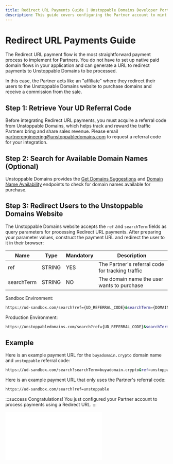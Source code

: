 ```yaml
---
title: Redirect URL Payments Guide | Unstoppable Domains Developer Portal
description: This guide covers configuring the Partner account to mint paid domains using the redirect URL payment processing flow.
---
```


# Redirect URL Payments Guide

The Redirect URL payment flow is the most straightforward payment process to implement for Partners. You do not have to set up native paid domain flows in your application and can generate a URL to redirect payments to Unstoppable Domains to be processed.

In this case, the Partner acts like an "affiliate" where they redirect their users to the Unstoppable Domains website to purchase domains and receive a commission from the sale.

## Step 1: Retrieve Your UD Referral Code

Before integrating Redirect URL payments, you must acquire a referral code from Unstoppable Domains, which helps track and reward the traffic Partners bring and share sales revenue. Please email <partnerengineering@unstoppabledomains.com> to request a referral code for your integration.

## Step 2: Search for Available Domain Names (Optional)

Unstoppable Domains provides the [Get Domains Suggestions](get-domains-suggestions.md) and [Domain Name Availability](domain-name-availability.md) endpoints to check for domain names available for purchase.

## Step 3: Redirect Users to the Unstoppable Domains Website

The Unstoppable Domains website accepts the `ref` and `searchTerm` fields as query parameters for processing Redirect URL payments. After preparing your parameter values, construct the payment URL and redirect the user to it in their browser:

| Name | Type | Mandatory | Description |
| - | - | - | - |
| ref | STRING | YES | The Partner's referral code for tracking traffic |
| searchTerm | STRING | NO | The domain name the user wants to purchase |

Sandbox Environment:

```bash
https://ud-sandbox.com/search?ref={UD_REFERRAL_CODE}&searchTerm={DOMAIN_TO_PURCHASE}
```

Production Environment:

```bash
https://unstoppabledomains.com/search?ref={UD_REFERRAL_CODE}&searchTerm={DOMAIN_TO_PURCHASE}
```

## Example

Here is an example payment URL for the `buyadomain.crypto` domain name and `unstoppable` referral code:

```bash
https://ud-sandbox.com/search?searchTerm=buyadomain.crypto&ref=unstoppable
```

Here is an example payment URL that only uses the Partner's referral code:

```bash
https://ud-sandbox.com/search?ref=unstoppable
```

:::success Congratulations!
You just configured your Partner account to process payments using a Redirect URL.
:::

<embed src="/snippets/_discord.md" />
